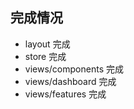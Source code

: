 ## 完成情况  

* layout 完成  
* store 完成  
* views/components 完成  
* views/dashboard 完成  
* views/features 完成